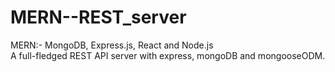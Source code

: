 # MERN--REST_server
MERN:- MongoDB, Express.js, React and Node.js </br>
A full-fledged REST API server with express, mongoDB and mongooseODM.
